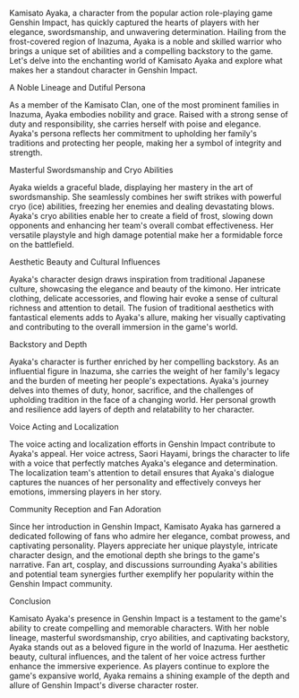 Kamisato Ayaka, a character from the popular action role-playing game Genshin Impact, has quickly captured the hearts of players with her elegance, swordsmanship, and unwavering determination. Hailing from the frost-covered region of Inazuma, Ayaka is a noble and skilled warrior who brings a unique set of abilities and a compelling backstory to the game. Let's delve into the enchanting world of Kamisato Ayaka and explore what makes her a standout character in Genshin Impact.

A Noble Lineage and Dutiful Persona

As a member of the Kamisato Clan, one of the most prominent families in Inazuma, Ayaka embodies nobility and grace. Raised with a strong sense of duty and responsibility, she carries herself with poise and elegance. Ayaka's persona reflects her commitment to upholding her family's traditions and protecting her people, making her a symbol of integrity and strength.

Masterful Swordsmanship and Cryo Abilities

Ayaka wields a graceful blade, displaying her mastery in the art of swordsmanship. She seamlessly combines her swift strikes with powerful cryo (ice) abilities, freezing her enemies and dealing devastating blows. Ayaka's cryo abilities enable her to create a field of frost, slowing down opponents and enhancing her team's overall combat effectiveness. Her versatile playstyle and high damage potential make her a formidable force on the battlefield.

Aesthetic Beauty and Cultural Influences

Ayaka's character design draws inspiration from traditional Japanese culture, showcasing the elegance and beauty of the kimono. Her intricate clothing, delicate accessories, and flowing hair evoke a sense of cultural richness and attention to detail. The fusion of traditional aesthetics with fantastical elements adds to Ayaka's allure, making her visually captivating and contributing to the overall immersion in the game's world.

Backstory and Depth

Ayaka's character is further enriched by her compelling backstory. As an influential figure in Inazuma, she carries the weight of her family's legacy and the burden of meeting her people's expectations. Ayaka's journey delves into themes of duty, honor, sacrifice, and the challenges of upholding tradition in the face of a changing world. Her personal growth and resilience add layers of depth and relatability to her character.

Voice Acting and Localization

The voice acting and localization efforts in Genshin Impact contribute to Ayaka's appeal. Her voice actress, Saori Hayami, brings the character to life with a voice that perfectly matches Ayaka's elegance and determination. The localization team's attention to detail ensures that Ayaka's dialogue captures the nuances of her personality and effectively conveys her emotions, immersing players in her story.

Community Reception and Fan Adoration

Since her introduction in Genshin Impact, Kamisato Ayaka has garnered a dedicated following of fans who admire her elegance, combat prowess, and captivating personality. Players appreciate her unique playstyle, intricate character design, and the emotional depth she brings to the game's narrative. Fan art, cosplay, and discussions surrounding Ayaka's abilities and potential team synergies further exemplify her popularity within the Genshin Impact community.

Conclusion

Kamisato Ayaka's presence in Genshin Impact is a testament to the game's ability to create compelling and memorable characters. With her noble lineage, masterful swordsmanship, cryo abilities, and captivating backstory, Ayaka stands out as a beloved figure in the world of Inazuma. Her aesthetic beauty, cultural influences, and the talent of her voice actress further enhance the immersive experience. As players continue to explore the game's expansive world, Ayaka remains a shining example of the depth and allure of Genshin Impact's diverse character roster.
